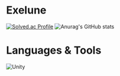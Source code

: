 # Exelune
[![Solved.ac Profile](http://mazassumnida.wtf/api/v2/generate_badge?boj=exelune703)](https://solved.ac/exelune703/)
![Anurag's GitHub stats](https://github-readme-stats.vercel.app/api?username=Exelune&show_icons=true&theme=transparent)

# Languages & Tools
![Unity](https://img.shields.io/badge/Unity-#FFFFFF.svg?&style=for-the-badge&logo=Unity&logoColor=white)
